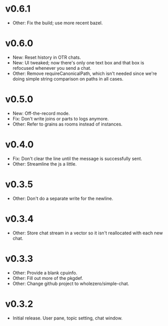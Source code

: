 # v0.6.1

* Other: Fix the build; use more recent bazel.

# v0.6.0

* New: Reset history in OTR chats.
* New: UI tweaked; now there's only one text box and that box is refocused
  whenever you send a chat.
* Other: Remove requireCanonicalPath, which isn't needed since we're doing
  simple string comparison on paths in all cases.

# v0.5.0

* New: Off-the-record mode.
* Fix: Don't write joins or parts to logs anymore.
* Other: Refer to grains as rooms instead of instances.

# v0.4.0

* Fix: Don't clear the line until the message is successfully sent.
* Other: Streamline the js a little.

# v0.3.5

* Other: Don't do a separate write for the newline.

# v0.3.4

* Other: Store chat stream in a vector so it isn't reallocated with each new chat.

# v0.3.3

* Other: Provide a blank cpuinfo.
* Other: Fill out more of the pkgdef.
* Other: Change github project to wholezero/simple-chat.

# v0.3.2

* Initial release. User pane, topic setting, chat window.
